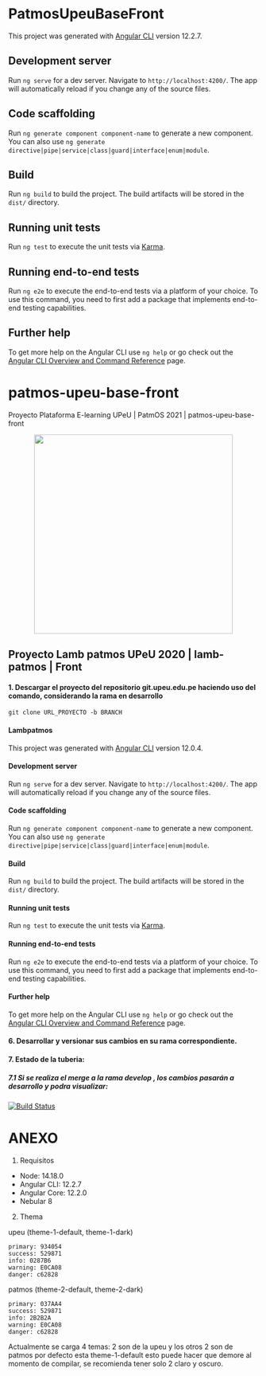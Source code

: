 # PatmosUpeuBaseFront

This project was generated with [Angular CLI](https://github.com/angular/angular-cli) version 12.2.7.

## Development server

Run `ng serve` for a dev server. Navigate to `http://localhost:4200/`. The app will automatically reload if you change any of the source files.

## Code scaffolding

Run `ng generate component component-name` to generate a new component. You can also use `ng generate directive|pipe|service|class|guard|interface|enum|module`.

## Build

Run `ng build` to build the project. The build artifacts will be stored in the `dist/` directory.

## Running unit tests

Run `ng test` to execute the unit tests via [Karma](https://karma-runner.github.io).

## Running end-to-end tests

Run `ng e2e` to execute the end-to-end tests via a platform of your choice. To use this command, you need to first add a package that implements end-to-end testing capabilities.

## Further help

To get more help on the Angular CLI use `ng help` or go check out the [Angular CLI Overview and Command Reference](https://angular.io/cli) page.

# patmos-upeu-base-front

Proyecto Plataforma E-learning UPeU |  PatmOS 2021   | patmos-upeu-base-front


<p align="center"><img src="https://cdn.worldvectorlogo.com/logos/angular-3.svg" width="400"></p>

## Proyecto Lamb patmos UPeU 2020 |  lamb-patmos | Front

#### 1. Descargar el proyecto del repositorio git.upeu.edu.pe haciendo uso del comando, considerando la rama en desarrollo

```git clone URL_PROYECTO -b BRANCH```

#### Lambpatmos

This project was generated with [Angular CLI](https://github.com/angular/angular-cli) version 12.0.4.

#### Development server

Run `ng serve` for a dev server. Navigate to `http://localhost:4200/`. The app will automatically reload if you change any of the source files.

#### Code scaffolding

Run `ng generate component component-name` to generate a new component. You can also use `ng generate directive|pipe|service|class|guard|interface|enum|module`.

#### Build

Run `ng build` to build the project. The build artifacts will be stored in the `dist/` directory.

#### Running unit tests

Run `ng test` to execute the unit tests via [Karma](https://karma-runner.github.io).

#### Running end-to-end tests

Run `ng e2e` to execute the end-to-end tests via a platform of your choice. To use this command, you need to first add a package that implements end-to-end testing capabilities.

#### Further help

To get more help on the Angular CLI use `ng help` or go check out the [Angular CLI Overview and Command Reference](https://angular.io/cli) page.

#### 6. Desarrollar y versionar sus cambios en su rama correspondiente.

#### 7. Estado de la tuberia:
##### 7.1 Si se realiza el merge a la rama develop , los cambios pasarán a desarrollo y podra visualizar:

[![Build Status](https://jenkinserp.upeu.edu.pe/buildStatus/icon?job=PatmOS-E-learning%2Fpatmos-upeu-base-front%2Fdevelop)](https://jenkinserp.upeu.edu.pe/blue/organizations/jenkins/PatmOS-E-learning%2Fpatmos-upeu-base-front/activity?branch=develop)


# ANEXO

1. Requisitos

* Node: 14.18.0
* Angular CLI: 12.2.7
* Angular Core: 12.2.0
* Nebular 8

2. Thema

upeu (theme-1-default, theme-1-dark)
```shell
primary: 934054
success: 529871
info: 0287B6
warning: E0CA08
danger: c62828
```
patmos (theme-2-default, theme-2-dark)
```shell
primary: 037AA4
success: 529871
info: 2B2B2A
warning: E0CA08
danger: c62828
```

Actualmente se carga 4 temas: 2 son de la upeu y los otros 2 son de patmos por defecto esta theme-1-default
esto puede hacer que demore al momento de compilar, se recomienda tener solo 2 claro y oscuro.



